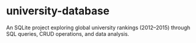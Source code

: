 # university-database
An SQLite project exploring global university rankings (2012–2015) through SQL queries, CRUD operations, and data analysis.
